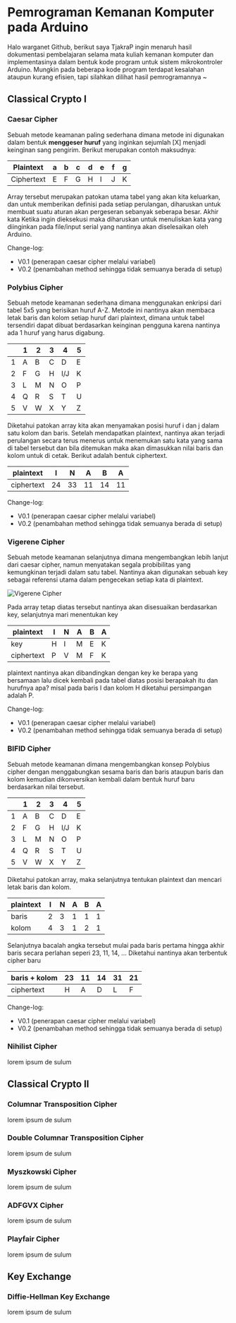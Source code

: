 # Pemrograman Kemanan Komputer pada Arduino
Halo warganet Github, berikut saya TjakraP ingin menaruh hasil dokumentasi pembelajaran selama mata kuliah kemanan komputer dan implementasinya dalam bentuk kode program untuk sistem mikrokontroler Arduino.
Mungkin pada beberapa kode program terdapat kesalahan ataupun kurang efisien, tapi silahkan dilihat hasil pemrogramannya ~

## Classical Crypto I

### Caesar Cipher
Sebuah metode keamanan paling sederhana dimana metode ini digunakan dalam bentuk **menggeser huruf** yang inginkan sejumlah [X] menjadi keinginan sang pengirim. Berikut merupakan contoh maksudnya:


|Plaintext | a   | b   | c   | d   | e   | f   | g   |
| ---      | --- | --- | --- | --- | --- | --- | --- |
|Ciphertext| E   | F   | G   | H   | I   | J   | K   |


Array tersebut merupakan patokan utama tabel yang akan kita keluarkan, dan untuk memberikan definisi pada setiap perulangan, diharuskan untuk membuat suatu aturan akan pergeseran sebanyak seberapa besar. Akhir kata Ketika ingin dieksekusi maka diharuskan untuk menuliskan kata yang diinginkan pada file/input serial yang nantinya akan diselesaikan oleh Arduino.

Change-log:

- V0.1 (penerapan caesar cipher melalui variabel)
- V0.2 (penambahan method sehingga tidak semuanya berada di setup)

### Polybius Cipher
Sebuah metode keamanan sederhana dimana menggunakan enkripsi dari tabel 5x5 yang berisikan huruf A-Z. Metode ini nantinya akan membaca letak baris dan kolom setiap huruf dari plaintext, dimana untuk tabel tersendiri dapat dibuat berdasarkan keinginan pengguna karena nantinya ada 1 huruf yang harus digabung.

|     | 1   | 2   | 3   | 4   | 5   | 
| --- | --- | --- | --- | --- | --- | 
| 1   | A   | B   | C   | D   | E   | 
| 2   | F   | G   | H   | I/J | K   | 
| 3   | L   | M   | N   | O   | P   | 
| 4   | Q   | R   | S   | T   | U   | 
| 5   | V   | W   | X   | Y   | Z   | 

Diketahui patokan array kita akan menyamakan posisi huruf i dan j dalam satu kolom dan baris. Setelah mendapatkan plaintext, nantinya akan terjadi perulangan secara terus menerus untuk menemukan satu kata yang sama di tabel tersebut dan bila ditemukan maka akan dimasukkan nilai baris dan kolom untuk di cetak. Berikut adalah bentuk ciphertext.

| plaintext    | I   | N   | A   | B   | A   | 
| ---          | --- | --- | --- | --- | --- | 
| ciphertext   | 24  | 33  | 11  | 14  | 11  | 

Change-log:

- V0.1 (penerapan caesar cipher melalui variabel)
- V0.2 (penambahan method sehingga tidak semuanya berada di setup)

### Vigerene Cipher
Sebuah metode keamanan selanjutnya dimana mengembangkan lebih lanjut dari caesar cipher, namun menyatakan segala probibilitas yang kemungkinan terjadi dalam satu tabel. Nantinya akan digunakan sebuah key sebagai referensi utama dalam pengecekan setiap kata di plaintext.

![Vigerene Cipher](https://upload.wikimedia.org/wikipedia/commons/thumb/9/9a/Vigen%C3%A8re_square_shading.svg/800px-Vigen%C3%A8re_square_shading.svg.png)

Pada array tetap diatas tersebut nantinya akan disesuaikan berdasarkan key, selanjutnya mari menentukan key

| plaintext    | I   | N   | A   | B   | A   | 
| ---          | --- | --- | --- | --- | --- | 
| key          | H   | I   | M   | E   | K   | 
| ciphertext   | P   | V   | M   | F   | K   |

plaintext nantinya akan dibandingkan dengan key ke berapa yang bersamaan lalu dicek kembali pada tabel diatas posisi berapakah itu dan hurufnya apa? misal pada baris I dan kolom H diketahui persimpangan adalah P.

Change-log:

- V0.1 (penerapan caesar cipher melalui variabel)
- V0.2 (penambahan method sehingga tidak semuanya berada di setup)

### BIFID Cipher
Sebuah metode keamanan dimana mengembangkan konsep Polybius cipher dengan menggabungkan sesama baris dan baris ataupun baris dan kolom kemudian dikonversikan kembali dalam bentuk huruf baru berdasarkan nilai tersebut.

|     | 1   | 2   | 3   | 4   | 5   | 
| --- | --- | --- | --- | --- | --- | 
| 1   | A   | B   | C   | D   | E   | 
| 2   | F   | G   | H   | I/J | K   | 
| 3   | L   | M   | N   | O   | P   | 
| 4   | Q   | R   | S   | T   | U   | 
| 5   | V   | W   | X   | Y   | Z   | 

Diketahui patokan array, maka selanjutnya tentukan plaintext dan mencari letak baris dan kolom.

| plaintext    | I   | N   | A   | B   | A   | 
| ---          | --- | --- | --- | --- | --- | 
| baris        | 2   | 3   | 1   | 1   | 1   | 
| kolom        | 4   | 3   | 1   | 2   | 1   |

Selanjutnya bacalah angka tersebut mulai pada baris pertama hingga akhir baris secara perlahan seperi 23, 11, 14, ...
Diketahui nantinya akan terbentuk cipher baru

| baris + kolom| 23  | 11  | 14  | 31  | 21  | 
| ---          | --- | --- | --- | --- | --- | 
| ciphertext   | H   | A   | D   | L   | F   |

Change-log:

- V0.1 (penerapan caesar cipher melalui variabel)
- V0.2 (penambahan method sehingga tidak semuanya berada di setup)

### Nihilist Cipher
lorem ipsum de sulum

## Classical Crypto II

### Columnar Transposition Cipher
lorem ipsum de sulum

### Double Columnar Transposition Cipher
lorem ipsum de sulum

### Myszkowski Cipher
lorem ipsum de sulum

### ADFGVX Cipher
lorem ipsum de sulum

### Playfair Cipher
lorem ipsum de sulum

## Key Exchange

### Diffie-Hellman Key Exchange
lorem ipsum de sulum
